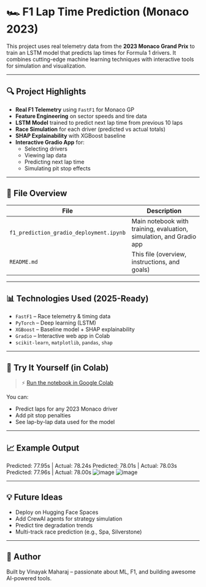 # 🏎️ F1 Lap Time Prediction (Monaco 2023)

This project uses real telemetry data from the **2023 Monaco Grand Prix** to train an LSTM model that predicts lap times for Formula 1 drivers. It combines cutting-edge machine learning techniques with interactive tools for simulation and visualization.

---

## 🔍 Project Highlights

- **Real F1 Telemetry** using `FastF1` for Monaco GP
- **Feature Engineering** on sector speeds and tire data
- **LSTM Model** trained to predict next lap time from previous 10 laps
- **Race Simulation** for each driver (predicted vs actual totals)
- **SHAP Explainability** with XGBoost baseline
- **Interactive Gradio App** for:
  - Selecting drivers
  - Viewing lap data
  - Predicting next lap time
  - Simulating pit stop effects

---

## 📁 File Overview

| File | Description |
|------|-------------|
| `f1_prediction_gradio_deployment.ipynb` | Main notebook with training, evaluation, simulation, and Gradio app |
| `README.md` | This file (overview, instructions, and goals) |

---

## 📊 Technologies Used (2025-Ready)

- `FastF1` – Race telemetry & timing data
- `PyTorch` – Deep learning (LSTM)
- `XGBoost` – Baseline model + SHAP explainability
- `Gradio` – Interactive web app in Colab
- `scikit-learn`, `matplotlib`, `pandas`, `shap`

---

## 🚀 Try It Yourself (in Colab)

> ⚡ [Run the notebook in Google Colab](https://colab.research.google.com/)

You can:
- Predict laps for any 2023 Monaco driver
- Add pit stop penalties
- See lap-by-lap data used for the model

---

## 📈 Example Output
Predicted: 77.95s | Actual: 78.24s
Predicted: 78.01s | Actual: 78.03s
Predicted: 77.96s | Actual: 78.00s
![image](https://github.com/user-attachments/assets/74e57e09-3234-415a-af99-3aae1f13cfa6)
![image](https://github.com/user-attachments/assets/962a4754-e1b3-422b-97d9-ed321cb0afb5)


---

## 💡 Future Ideas

- Deploy on Hugging Face Spaces
- Add CrewAI agents for strategy simulation
- Predict tire degradation trends
- Multi-track race prediction (e.g., Spa, Silverstone)

---

## 🙌 Author

Built by Vinayak Maharaj – passionate about ML, F1, and building awesome AI-powered tools.
